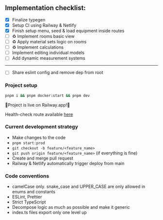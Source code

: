 ## Implementation checklist:

- [x] Finalize typegen
- [x] Setup CI using Railway & Netlify
- [x] Finish setup menu, seed & load equipment inside routes
- [ ] ♻️ Implement rooms basic view
- [ ] ♻️ Apply material sets logic on rooms
- [ ] ♻️ Implement calculations
- [ ] Implement editing individual models
- [ ] Add dynamic measurement systems

---

- [ ] Share eslint config and remove dep from root

### Project setup

```bash
pnpm i && pnpm docker:start && pnpm dev
```

🎉Project is live on Railway.app!🚀

Health-check route available
[here](https://server-production-e10c.up.railway.app/health)

### Current development strategy

- Make changes to the code
- `pnpm start:prod`
- `git checkout -b feature/<feature_name>`
- `git push origin feature/<feature_name>` (if everything is fine)
- Create and merge pull request
- Railway & Netlify automatically trigger deploy from main

### Code conventions

- camelCase only. snake_case and UPPER_CASE are only allowed in enums and
  constants
- ESLint, Prettier
- Strict TypeScript
- Decompose logic as much as possible and make it generic
- index.ts files export only one level up
